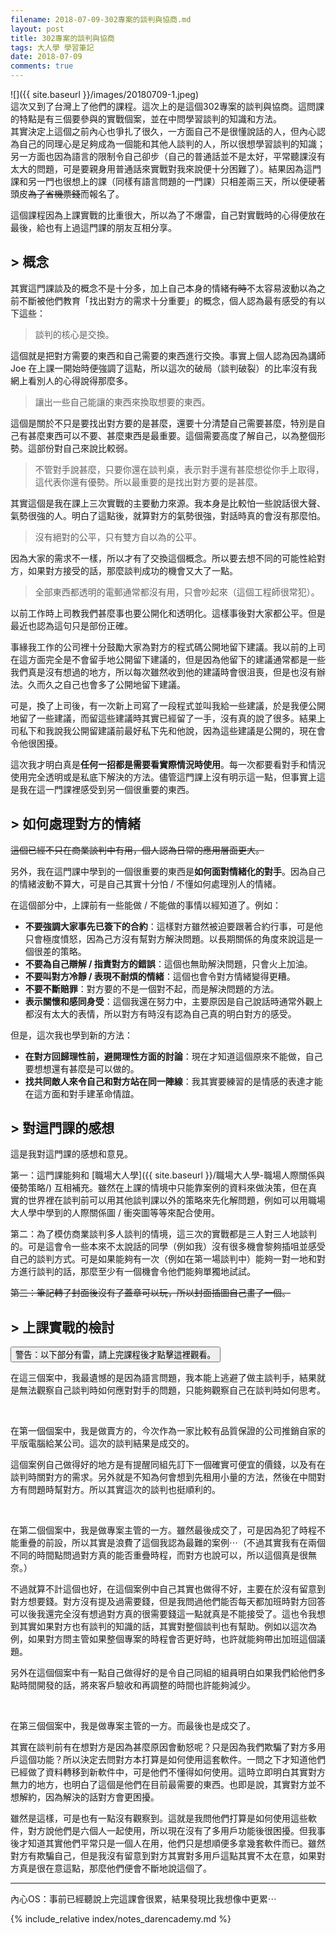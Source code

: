 ```yaml
---
filename: 2018-07-09-302專案的談判與協商.md
layout: post
title: 302專案的談判與協商
tags: 大人學 學習筆記
date: 2018-07-09
comments: true
---
```


![]({{ site.baseurl }}/images/20180709-1.jpeg)  
這次又到了台灣上了他們的課程。這次上的是這個302專案的談判與協商。這問課的特點是有三個要參與的實戰個案，並在中問學習談判的知識和方法。  
其實決定上這個之前內心也爭扎了很久，一方面自己不是很懂說話的人，但內心認為自己的同理心是足夠成為一個能和其他人談判的人，所以很想學習談判的知識；另一方面也因為語言的限制令自己卻步（自己的普通話並不是太好，平常聽課沒有太大的問題，可是要親身用普通話來實戰對我來說便十分困難了）。結果因為這門課和另一門也很想上的課（同樣有語言問題的一門課）只相差兩三天，所以便硬著頭皮~~為了省機票錢~~而報名了。

這個課程因為上課實戰的比重很大，所以為了不爆雷，自己對實戰時的心得便放在最後，給也有上過這門課的朋友互相分享。

## > 概念

其實這門課談及的概念不是十分多，加上自己本身的情緒~~有時~~不太容易波動以為之前不斷被他們教育「找出對方的需求十分重要」的概念，個人認為最有感受的有以下這些：

> 談判的核心是交換。

這個就是把對方需要的東西和自己需要的東西進行交換。事實上個人認為因為講師 Joe 在上課一開始時便強調了這點，所以這次的破局（談判破裂）的比率沒有我網上看別人的心得說得那麼多。


> 讓出一些自己能讓的東西來換取想要的東西。

這個是關於不只是要找出對方要的是甚麼，還要十分清楚自己需要甚麼，特別是自己有甚麼東西可以不要、甚麼東西是最重要。這個需要高度了解自己，以為整個形勢。這部份對自己來說比較弱。


> 不管對手說甚麼，只要你還在談判桌，表示對手還有甚麼想從你手上取得，這代表你還有優勢。所以最重要的是找出對方要的是甚麼。

其實這個是我在課上三次實戰的主要動力來源。我本身是比較怕一些說話很大聲、氣勢很強的人。明白了這點後，就算對方的氣勢很強，對話時真的會沒有那麼怕。


> 沒有絕對的公平，只有雙方自以為的公平。

因為大家的需求不一樣，所以才有了交換這個概念。所以要去想不同的可能性給對方，如果對方接受的話，那麼談判成功的機會又大了一點。


> 全部東西都透明的電郵通常都沒有用，只會吵起來（這個工程師很常犯）。

以前工作時上司教我們甚麼事也要公開化和透明化。這樣事後對大家都公平。但是最近也認為這句只是部份正確。

事緣我工作的公司裡十分鼓勵大家為對方的程式碼公開地留下建議。我以前的上司在這方面完全是不會留手地公開留下建議的，但是因為他留下的建議通常都是一些我們真是沒有想過的地方，所以每次雖然收到他的建議時會很沮喪，但是也沒有辦法。久而久之自己也會多了公開地留下建議。

可是，換了上司後，有一次新上司寫了一段程式並叫我給一些建議，於是我便公開地留了一些建議，而留這些建議時其實已經留了一手，沒有真的說了很多。結果上司私下和我說我公開留建議前最好私下先和他說，因為這些建議是公開的，現在會令他很困擾。

這次我才明白真是**任何一招都是需要看實際情況時使用**。每一次都要看對手和情況使用完全透明或是私底下解決的方法。儘管這門課上沒有明示這一點，但事實上這是我在這一門課裡感受到另一個很重要的東西。

## \> 如何處理對方的情緒

~~這個已經不只在商業談判中有用，個人認為日常的應用層面更大。~~

另外，我在這門課中學到的一個很重要的東西是**如何面對情緒化的對手**。因為自己的情緒波動不算大，可是自己其實十分怕 / 不懂如何處理別人的情緒。

在這個部分中，上課前有一些能做 / 不能做的事情以經知道了。例如：

* **不要強調大家事先已簽下的合約**：這樣對方雖然被迫要跟著合約行事，可是他只會極度憤怒，因為己方沒有幫對方解決問題。以長期關係的角度來說這是一個很差的策略。
* **不要為自己辯解 / 指責對方的錯誤**：這個也無助解決問題，只會火上加油。
* **不要叫對方冷靜 / 表現不耐煩的情緒**：這個也會令對方情緒變得更糟。
* **不要不斷賠罪**：對方要的不是一個對不起，而是解決問題的方法。
* **表示關懷和感同身受**：這個我還在努力中，主要原因是自己說話時通常外觀上都沒有太大的表情，所以對方有時沒有認為自己真的明白對方的感受。

但是，這次我也學到新的方法：

* **在對方回歸理性前，避開理性方面的討論**：現在才知道這個原來不能做，自己要想想還有甚麼是可以做的。
* **找共同敵人來令自己和對方站在同一陣線**：我其實要練習的是情感的表達才能在這方面和對手建革命情誼。

## > 對這門課的感想

這是我對這門課的感想和意見。

第一：這門課能夠和 [職場大人學]({{ site.baseurl }}/職場大人學-職場人際關係與優勢策略/) 互相補充。雖然在上課的情境中只能靠案例的資料來做決策，但在真實的世界裡在談判前可以用其他談判課以外的策略來先化解問題，例如可以用職場大人學中學到的人際關係圖 / 衝突圖等等來配合使用。

第二：為了模仿商業談判多人談判的情境，這三次的實戰都是三人對三人地談判的。可是這會令一些本來不太說話的同學（例如我）沒有很多機會黎夠插咀並感受自己的談判方式。可是如果能夠有一次（例如在第一場談判中）能夠一對一地和對方進行談判的話，那麼至少有一個機會令他們能夠單獨地試試。

~~第三：筆記轉了封面後沒有了蓋章可以玩，所以封面插圖自己畫了一個。~~

## > 上課實戰的檢討

<button class="collapsible">
警告：以下部分有雷，請上完課程後才點擊這裡觀看。
</button>
<div class="content">
<p>在這三個案中，我最遺憾的是因為語言問題，我本能上逃避了做主談判手，結果就是無法觀察自己談判時如何應對對手的問題，只能夠觀察自己在談判時如何思考。</p>

<p>&nbsp;</p>

<p>在第一個個案中，我是做賣方的，今次作為一家比較有品質保證的公司推銷自家的平版電腦給某公司。這次的談判結果是成交的。</p>

<p>這個案例自己做得好的地方是有提醒同組先訂下一個確實可便宜的價錢，以及有在談判時關對方的需求。另外就是不知為何會想到先租用小量的方法，然後在中間對方有問題時幫對方。所以其實這次的談判也挺順利的。</p>

<p>&nbsp;</p>

<p>在第二個個案中，我是做專案主管的一方。雖然最後成交了，可是因為犯了時程不能重疊的前設，所以其實是浪費了這個我認為最難的案例⋯（不過其實我有在兩個不同的時間點問過對方真的能否重疊時程，而對方也說可以，所以這個真是很無奈。）</p>

<p>不過就算不計這個也好，在這個案例中自己其實也做得不好，主要在於沒有留意到對方想要錢。對方沒有提及過需要錢，但是我問過他們能否每天都加班時對方回答可以後我還完全沒有想過對方真的很需要錢這一點就真是不能接受了。這也令我想到其實如果對方也有談判的知識的話，其實對整個談判也有幫助。例如以這次為例，如果對方問主管如果整個專案的時程會否更好時，也許就能夠帶出加班這個議題。</p>

<p>另外在這個個案中有一點自己做得好的是令自己同組的組員明白如果我們給他們多點時間開發的話，將來客戶驗收和再調整的時間也許能夠減少。</p>

<p>&nbsp;</p>

<p>在第三個個案中，我是做專案主管的一方。而最後也是成交了。</p>

<p>其實在談判前有在想對方是因為甚麼原因會動怒呢？只是因為我們欺騙了對方多用戶這個功能？所以決定去問對方本打算是如何使用這套軟件。一問之下才知道他們已經做了資料轉移到新軟件中，可是他們不懂得如何使用。這時立即明白其實對方無力的地方，也明白了這個是他們在目前最需要的東西。也即是說，其實對方並不想解約，因為解決的話對方會更困擾。</p>

<p>雖然是這樣，可是也有一點沒有觀察到。這就是我問他們打算是如何使用這些軟件，對方說他們是六個人一起使用，所以現在沒有了多用戶功能後很困擾。但我事後才知道其實他們平常只是一個人在用，他們只是想順便多拿幾套軟件而已。雖然對方有欺騙自己，但是我沒有留意到對方其實對多用戶這點其實不太在意，如果對方真是很在意這點，那麼他們便會不斷地說這個了。</p>

</div>

---

內心OS：事前已經聽說上完這課會很累，結果發現比我想像中更累⋯

{% include_relative index/notes_darencademy.md %}
